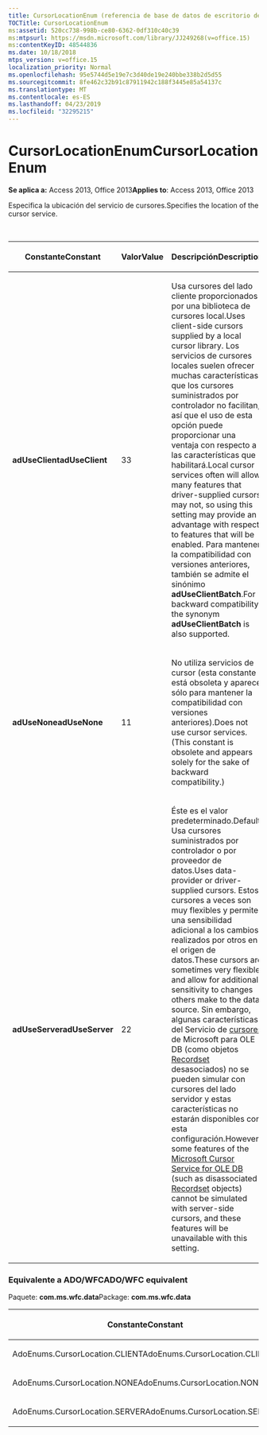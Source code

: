 ```yaml
---
title: CursorLocationEnum (referencia de base de datos de escritorio de Access)
TOCTitle: CursorLocationEnum
ms:assetid: 520cc738-998b-ce80-6362-0df310c40c39
ms:mtpsurl: https://msdn.microsoft.com/library/JJ249268(v=office.15)
ms:contentKeyID: 48544836
ms.date: 10/18/2018
mtps_version: v=office.15
localization_priority: Normal
ms.openlocfilehash: 95e5744d5e19e7c3d40de19e240bbe338b2d5d55
ms.sourcegitcommit: 8fe462c32b91c87911942c188f3445e85a54137c
ms.translationtype: MT
ms.contentlocale: es-ES
ms.lasthandoff: 04/23/2019
ms.locfileid: "32295215"
---
```

# <a name="cursorlocationenum"></a><span data-ttu-id="b686f-102">CursorLocationEnum</span><span class="sxs-lookup"><span data-stu-id="b686f-102">CursorLocationEnum</span></span>

<span data-ttu-id="b686f-103">**Se aplica a:** Access 2013, Office 2013</span><span class="sxs-lookup"><span data-stu-id="b686f-103">**Applies to**: Access 2013, Office 2013</span></span>

<span data-ttu-id="b686f-104">Especifica la ubicación del servicio de cursores.</span><span class="sxs-lookup"><span data-stu-id="b686f-104">Specifies the location of the cursor service.</span></span>

<br/>

<table>
<colgroup>
<col style="width: 33%" />
<col style="width: 33%" />
<col style="width: 33%" />
</colgroup>
<thead>
<tr class="header">
<th><p><span data-ttu-id="b686f-105">Constante</span><span class="sxs-lookup"><span data-stu-id="b686f-105">Constant</span></span></p></th>
<th><p><span data-ttu-id="b686f-106">Valor</span><span class="sxs-lookup"><span data-stu-id="b686f-106">Value</span></span></p></th>
<th><p><span data-ttu-id="b686f-107">Descripción</span><span class="sxs-lookup"><span data-stu-id="b686f-107">Description</span></span></p></th>
</tr>
</thead>
<tbody>
<tr class="odd">
<td><p><span data-ttu-id="b686f-108"><strong>adUseClient</strong></span><span class="sxs-lookup"><span data-stu-id="b686f-108"><strong>adUseClient</strong></span></span></p></td>
<td><p><span data-ttu-id="b686f-109">3</span><span class="sxs-lookup"><span data-stu-id="b686f-109">3</span></span></p></td>
<td><p><span data-ttu-id="b686f-110">Usa cursores del lado cliente proporcionados por una biblioteca de cursores local.</span><span class="sxs-lookup"><span data-stu-id="b686f-110">Uses client-side cursors supplied by a local cursor library.</span></span> <span data-ttu-id="b686f-111">Los servicios de cursores locales suelen ofrecer muchas características que los cursores suministrados por controlador no facilitan, así que el uso de esta opción puede proporcionar una ventaja con respecto a las características que habilitará.</span><span class="sxs-lookup"><span data-stu-id="b686f-111">Local cursor services often will allow many features that driver-supplied cursors may not, so using this setting may provide an advantage with respect to features that will be enabled.</span></span> <span data-ttu-id="b686f-112">Para mantener la compatibilidad con versiones anteriores, también se admite el sinónimo <strong>adUseClientBatch</strong>.</span><span class="sxs-lookup"><span data-stu-id="b686f-112">For backward compatibility, the synonym <strong>adUseClientBatch</strong> is also supported.</span></span></p></td>
</tr>
<tr class="even">
<td><p><span data-ttu-id="b686f-113"><strong>adUseNone</strong></span><span class="sxs-lookup"><span data-stu-id="b686f-113"><strong>adUseNone</strong></span></span></p></td>
<td><p><span data-ttu-id="b686f-114">1</span><span class="sxs-lookup"><span data-stu-id="b686f-114">1</span></span></p></td>
<td><p><span data-ttu-id="b686f-p102">No utiliza servicios de cursor (esta constante está obsoleta y aparece sólo para mantener la compatibilidad con versiones anteriores).</span><span class="sxs-lookup"><span data-stu-id="b686f-p102">Does not use cursor services. (This constant is obsolete and appears solely for the sake of backward compatibility.)</span></span></p></td>
</tr>
<tr class="odd">
<td><p><span data-ttu-id="b686f-117"><strong>adUseServer</strong></span><span class="sxs-lookup"><span data-stu-id="b686f-117"><strong>adUseServer</strong></span></span></p></td>
<td><p><span data-ttu-id="b686f-118">2</span><span class="sxs-lookup"><span data-stu-id="b686f-118">2</span></span></p></td>
<td><p><span data-ttu-id="b686f-119">Éste es el valor predeterminado.</span><span class="sxs-lookup"><span data-stu-id="b686f-119">Default.</span></span> <span data-ttu-id="b686f-120">Usa cursores suministrados por controlador o por proveedor de datos.</span><span class="sxs-lookup"><span data-stu-id="b686f-120">Uses data-provider or driver-supplied cursors.</span></span> <span data-ttu-id="b686f-121">Estos cursores a veces son muy flexibles y permiten una sensibilidad adicional a los cambios realizados por otros en el origen de datos.</span><span class="sxs-lookup"><span data-stu-id="b686f-121">These cursors are sometimes very flexible and allow for additional sensitivity to changes others make to the data source.</span></span> <span data-ttu-id="b686f-122">Sin embargo, algunas características del Servicio de <a href="microsoft-cursor-service-for-ole-db-ado-service-component.md">cursores</a> de Microsoft para OLE DB (como objetos <a href="recordset-object-ado.md">Recordset</a> desasociados) no se pueden simular con cursores del lado servidor y estas características no estarán disponibles con esta configuración.</span><span class="sxs-lookup"><span data-stu-id="b686f-122">However, some features of the <a href="microsoft-cursor-service-for-ole-db-ado-service-component.md">Microsoft Cursor Service for OLE DB</a> (such as disassociated <a href="recordset-object-ado.md">Recordset</a> objects) cannot be simulated with server-side cursors, and these features will be unavailable with this setting.</span></span></p></td>
</tr>
</tbody>
</table>


### <a name="adowfc-equivalent"></a><span data-ttu-id="b686f-123">Equivalente a ADO/WFC</span><span class="sxs-lookup"><span data-stu-id="b686f-123">ADO/WFC equivalent</span></span>

<span data-ttu-id="b686f-124">Paquete: **com.ms.wfc.data**</span><span class="sxs-lookup"><span data-stu-id="b686f-124">Package: **com.ms.wfc.data**</span></span>

<table>
<colgroup>
<col style="width: 100%" />
</colgroup>
<thead>
<tr class="header">
<th><p><span data-ttu-id="b686f-125">Constante</span><span class="sxs-lookup"><span data-stu-id="b686f-125">Constant</span></span></p></th>
</tr>
</thead>
<tbody>
<tr class="odd">
<td><p><span data-ttu-id="b686f-126">AdoEnums.CursorLocation.CLIENT</span><span class="sxs-lookup"><span data-stu-id="b686f-126">AdoEnums.CursorLocation.CLIENT</span></span></p></td>
</tr>
<tr class="even">
<td><p><span data-ttu-id="b686f-127">AdoEnums.CursorLocation.NONE</span><span class="sxs-lookup"><span data-stu-id="b686f-127">AdoEnums.CursorLocation.NONE</span></span></p></td>
</tr>
<tr class="odd">
<td><p><span data-ttu-id="b686f-128">AdoEnums.CursorLocation.SERVER</span><span class="sxs-lookup"><span data-stu-id="b686f-128">AdoEnums.CursorLocation.SERVER</span></span></p></td>
</tr>
</tbody>
</table>

